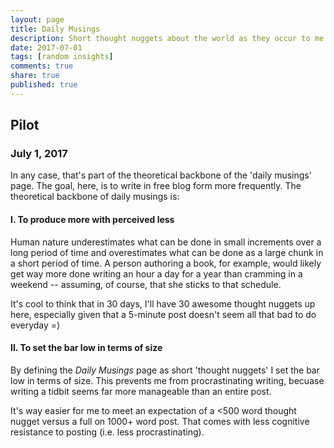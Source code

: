 ```yaml
---
layout: page
title: Daily Musings
description: Short thought nuggets about the world as they occur to me.
date: 2017-07-01
tags: [random insights]
comments: true
share: true
published: true
---
```


## Pilot
### July 1, 2017

In any case, that's part of the theoretical backbone of the 'daily musings' page. The goal, here, is to write in free blog form more frequently. The theoretical backbone of daily musings is: 

#### I. To produce more with perceived less
Human nature underestimates what can be done in small increments over a long period of time and overestimates what can be done as a large chunk in a short period of time. A person authoring a book, for example, would likely get way more done writing an hour a day for a year than cramming in a weekend -- assuming, of course, that she sticks to that schedule. 

It's cool to think that in 30 days, I'll have 30 awesome thought nuggets up here, especially given that a 5-minute post doesn't seem all that bad to do everyday =)

#### II. To set the bar low in terms of size
By defining the *Daily Musings* page as short 'thought nuggets' I set the bar low in terms of size. This prevents me from procrastinating writing, becuase writing a tidbit seems far more manageable than an entire post. 

It's way easier for me to meet an expectation of a <500 word thought nugget versus a full on 1000+ word post. That comes with less cognitive resistance to posting (i.e. less procrastinating). 